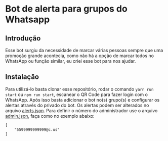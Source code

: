 # Bot de alerta para grupos do Whatsapp

## Introdução

Esse bot surgiu da necessidade de marcar várias pessoas sempre que uma promoção grande acontecia, como não há a opção de
marcar todos no WhatsApp ou função similar, eu criei esse bot para nos ajudar.

## Instalação

Para utilizá-lo basta clonar esse repositório, rodar o comando ```yarn run start``` ou ```npm run start```, escanear o 
QR Code para fazer login com o WhatsApp. Após isso basta adicionar o bot no(s) grupo(s) e configurar os alertas através 
do privado do bot. Os alertas podem ser alterados no arquivo 
[alerts.json](https://github.com/leonetecbr/bot-alert-group-whatsapp/blob/main/resources/alerts.json). Para 
definir o número do administrador use o arquivo 
[admin.json](https://github.com/leonetecbr/bot-alert-group-whatsapp/blob/resources/admin.json), faça como no exemplo 
abaixo: 
```
[
    "5599999999999@c.us"
]
```